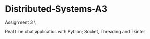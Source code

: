 # Distributed-Systems-A3

Assignment 3 \

Real time chat application with Python; Socket, Threading and Tkinter
